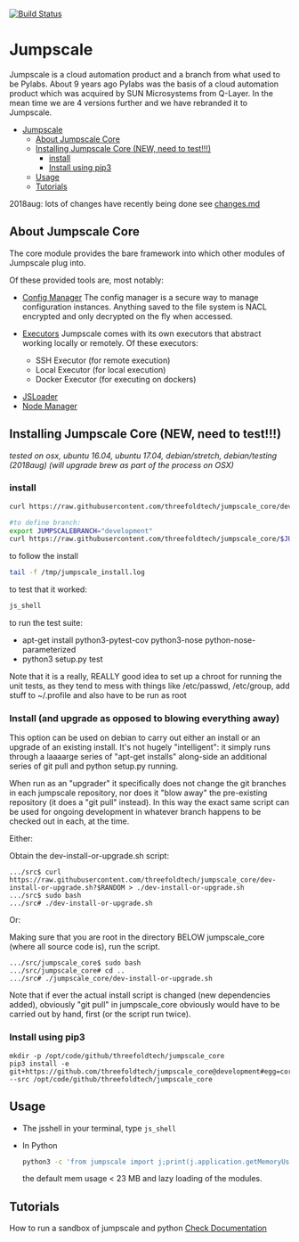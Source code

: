 [![Build Status](https://travis-ci.org/threefoldtech/jumpscale_core.svg?branch=development)](https://travis-ci.org/threefoldtech/jumpscale_core)

# Jumpscale

Jumpscale is a cloud automation product and a branch from what used to be 
Pylabs. About 9 years ago Pylabs was the basis of a cloud automation product 
which was acquired by SUN Microsystems from Q-Layer. In the mean time we are 
4 versions further and we have rebranded it to Jumpscale.

- [Jumpscale](#jumpscale)
  - [About Jumpscale Core](#about-jumpscale-core)
  - [Installing Jumpscale Core (NEW, need to test!!!)](#installing-jumpscale-core-new-need-to-test)
    - [install](#install)
    - [Install using pip3](#install-using-pip3)
  - [Usage](#usage)
  - [Tutorials](#tutorials)


2018aug: lots of changes have recently being done see [changes.md](changes.md)

## About Jumpscale Core

The core module provides the bare framework into which other modules of Jumpscale plug into.

Of these provided tools are, most notably:

* [Config Manager](docs/config/configmanager.md)
  The config manager is a secure way to manage configuration instances.
  Anything saved to the file system is NACL encrypted and only decrypted on
  the fly when accessed.

- [Executors](docs/Internals/Executors.md)
  Jumpscale comes with its own executors that abstract working locally or
  remotely.  Of these executors:

  * SSH Executor (for remote execution)
  * Local Executor (for local execution)
  * Docker Executor (for executing on dockers)

* [JSLoader](docs/JSLoader/JSLoader.md)
* [Node Manager]()

## Installing Jumpscale Core (NEW, need to test!!!)

_tested on osx, ubuntu 16.04, ubuntu 17.04,
debian/stretch, debian/testing (2018aug)
(will upgrade brew as part of the process on OSX)_

### install

```bash
curl https://raw.githubusercontent.com/threefoldtech/jumpscale_core/development/install.sh?$RANDOM > /tmp/install_jumpscale.sh;bash /tmp/install_jumpscale.sh
```

```bash
#to define branch:
export JUMPSCALEBRANCH="development"
curl https://raw.githubusercontent.com/threefoldtech/jumpscale_core/$JUMPSCALEBRANCH/install.sh?$RANDOM > /tmp/install_jumpscale.sh;bash /tmp/install_jumpscale.sh
```

to follow the install

```bash
tail -f /tmp/jumpscale_install.log
```

to test that it worked:

```bash
js_shell
```

to run the test suite:

* apt-get install python3-pytest-cov python3-nose python-nose-parameterized
* python3 setup.py test

Note that it is a really, REALLY good idea to set up a chroot for running
the unit tests, as they tend to mess with things like /etc/passwd, /etc/group,
add stuff to ~/.profile and also have to be run as root

### Install (and upgrade as opposed to blowing everything away)

This option can be used on debian to carry out either an install or
an upgrade of an existing install.  It's not hugely "intelligent": it
simply runs through a laaaarge series of "apt-get installs" along-side an
additional series of git pull and python setup.py running.

When run as an "upgrader" it specifically does not change the git branches
in each jumpscale repository, nor does it "blow away" the pre-existing
repository (it does a "git pull" instead). In this way the exact same
script can be used for ongoing development in whatever branch happens to be
checked out in each, at the time.

Either:

Obtain the dev-install-or-upgrade.sh
script:

```
.../src$ curl https://raw.githubusercontent.com/threefoldtech/jumpscale_core/dev-install-or-upgrade.sh?$RANDOM > ./dev-install-or-upgrade.sh
.../src$ sudo bash
.../src# ./dev-install-or-upgrade.sh

```

Or:

Making sure that you are root in the directory BELOW jumpscale\_core
(where all source code is), run the script.

```
.../src/jumpscale_core$ sudo bash
.../src/jumpscale_core# cd ..
.../src# ./jumpscale_core/dev-install-or-upgrade.sh
```

Note that if ever the actual install script is changed (new dependencies
added), obviously "git pull" in jumpscale\_core obviously would have to
be carried out by hand, first (or the script run twice).

### Install using pip3

```
mkdir -p /opt/code/github/threefoldtech/jumpscale_core
pip3 install -e git+https://github.com/threefoldtech/jumpscale_core@development#egg=core --src /opt/code/github/threefoldtech/jumpscale_core
```

## Usage

* The jsshell
  in your terminal, type `js_shell`

- In Python

  ```bash
  python3 -c 'from jumpscale import j;print(j.application.getMemoryUsage())'
  ```

  the default mem usage < 23 MB and lazy loading of the modules.

## Tutorials
How to run a sandbox of jumpscale and python
[Check Documentation](docs/howto/sandbox_python_zeroos_container.md)
<!TODO>
